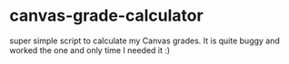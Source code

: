 # canvas-grade-calculator

super simple script to calculate my Canvas grades. It is quite buggy and worked the one and only time I needed it :)

